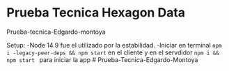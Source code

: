 # Prueba Tecnica Hexagon Data

Prueba-tecnica-Edgardo-montoya

Setup:
-Node 14.9 fue el utilizado por la estabilidad.
-Iniciar en terminal `npm i -legacy-peer-deps && npm start` en el cliente y en el servdidor `npm i && npm start ` para iniciar la app
#   P r u e b a - T e c n i c a - E d g a r d o - M o n t o y a  
 